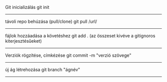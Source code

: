 Git inicializálás
git init
________________________
távoli repo behúzása (pull/clone)
git pull /url/
________________________
fájlok hozzáadása a követéshez
git add . (az összeset kivéve a gitignoros kiterjesztésűeket)
________________________
Verziók rögzítése, címkézése
git commit -m "verzió szövege"
________________________
új ág létrehozása
git branch "ágnév"
________________________